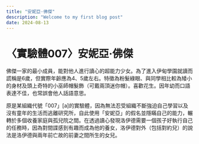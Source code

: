 ```yaml
---
title: "安妮亞·佛傑"
description: "Welcome to my first blog post"
date: 2024-08-13
---
```

# 〈實驗體007〉安妮亞·佛傑
佛傑一家的最小成員，能對他人進行讀心的超能力少女。為了進入伊甸學園就讀而謊稱是6歲，但實際年齡應為4、5歲左右。特徵為粉髮綠眼、與同學相比較為矮小的身材及頭上奇特的小巫師帽髮飾（可戴兩頂迷你帽）。喜歡花生。因年幼而口語表達不佳，也常誤會他人話語意思。

原是某組織代號「007」[a]的實驗體，因為無法忍受組織不斷強迫自己學習以及沒有童年的生活而逃離研究所，自此使用「安妮亞」的假名並隱瞞自己的能力，輾轉於多個收養家庭與孤兒院之間。在透過讀心發現洛伊德需要一個孩子好執行自己的任務時，因為對間諜感到有趣而成為他的養女，洛伊德對外（包括對約兒）的說法是洛伊德與兩年前亡故的前妻之間所生的女兒。